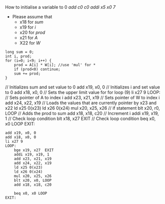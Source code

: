 How to initialise a variable to 0
*add c0 c0*
*addi x5 x0 7*

* Please assume that 
	* x18 for _sum_
	* x19 for _i_
	* x20 for _prod_
	* x21 for _A_
	* X22 for _W_

```
long sum = 0;
int i, prod; 
for (i=0; i<9; i++) { 
	prod = A[i] * W[i]; //use 'mul' for *
	if (prod<0) continue;
	sum += prod;
}
```

// Initializes sum and set value to 0
add x19, x0, 0
// Initializes i and set value to 0
add x18, x0, 0
// Sets the upper limit value for for loop (9)
li x27 9
LOOP:
	// Sets pointer of A to index i
	add x23, x21, x19
	// Sets pointer of W to index i
	add x24, x22, x19
	// Loads the values that are currently pointer by x23 and x22
	ld x25 0(x23)
	ld x26 0(x24)
	mul x20, x25, x26
	// if statement
	blt x20, r0, LOOP
	// Adds the prod to sum
	add x18, x18, c20
	// Increment i
	addi x19, x19, 1
	// Check loop condition
	blt x18, x27  EXIT
	// Check loop condition
	beq x0, x0 LOOP
EXIT:



```
add x19, x0, 0
add x18, x0, 0
li x27 9
LOOP:
	bge x19, x27  EXIT
	addi x19, x19, 1
	add x23, x21, x19
	add x24, x22, x19
	ld x25 0(x23)
	ld x26 0(x24)
	mul x20, x25, x26
	blt x20, x0, LOOP
	add x18, x18, c20
	
	beq x0, x0 LOOP
EXIT:
```
